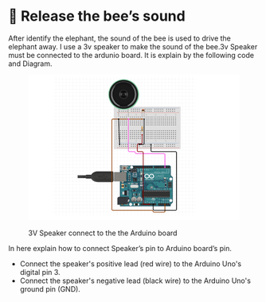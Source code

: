 # 🦣 Release the bee’s sound

After identify the elephant, the sound of the bee is used to drive the elephant away. I use a 3v speaker to make the sound of the bee.3v Speaker must be connected to the ardunio board. It is explain by the following code and Diagram.



<figure><img src="../../.gitbook/assets/Screenshot 2024-09-13 154018.png" alt=""><figcaption><p>3V Speaker connect to the the Arduino board</p></figcaption></figure>

In here explain how to connect Speaker’s pin to Arduino board’s pin.

* Connect the speaker's positive lead (red wire) to the Arduino Uno's digital pin 3.
* Connect the speaker's negative lead (black wire) to the Arduino Uno's ground pin (GND).
